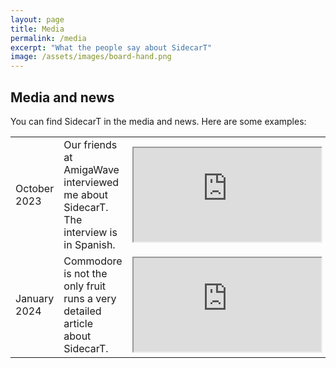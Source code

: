 ```yaml
---
layout: page
title: Media
permalink: /media
excerpt: "What the people say about SidecarT"
image: /assets/images/board-hand.png
---
```


## Media and news

You can find SidecarT in the media and news. Here are some examples:

<table>
  <tr>
    <td>October 2023</td>
    <td>
      Our friends at AmigaWave interviewed me about SidecarT. The interview is in Spanish.
    </td>
    <td>
      <div class="plyr__video-embed" id="player">
        <iframe
          src="https://www.youtube-nocookie.com/embed/B4Zxc2rqd50?iv_load_policy=3&amp;modestbranding=1&amp;playsinline=1&amp;showinfo=0&amp;rel=0&amp;enablejsapi=1;loading=lazy"
          allowfullscreen
          allowtransparency
        ></iframe>
      </div>
    </td>
  </tr>
  <tr>
    <td>January 2024</td>
    <td>
      Commodore is not the only fruit runs a very detailed article about SidecarT.
    </td>
    <td>
      <div class="plyr__video-embed" id="player">
        <iframe
          src="https://www.youtube-nocookie.com/embed/c1xYBofchm8?iv_load_policy=3&amp;modestbranding=1&amp;playsinline=1&amp;showinfo=0&amp;rel=0&amp;enablejsapi=1;loading=lazy"
          allowfullscreen
          allowtransparency
        ></iframe>
      </div>
    </td>
  </tr>
</table>

